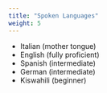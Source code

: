 ```yaml
---
title: "Spoken Languages"
weight: 5
---
```


- Italian (mother tongue)
- English (fully proficient)
- Spanish (intermediate)
- German (intermediate)
- Kiswahili (beginner)
